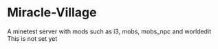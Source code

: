 # Miracle-Village
A minetest server with mods such as i3, mobs, mobs_npc and worldedit
This is not set yet
